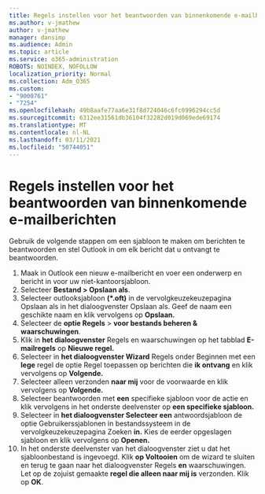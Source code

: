 ```yaml
---
title: Regels instellen voor het beantwoorden van binnenkomende e-mailberichten
ms.author: v-jmathew
author: v-jmathew
manager: dansimp
ms.audience: Admin
ms.topic: article
ms.service: o365-administration
ROBOTS: NOINDEX, NOFOLLOW
localization_priority: Normal
ms.collection: Adm_O365
ms.custom:
- "9000761"
- "7254"
ms.openlocfilehash: 49b8aafe77aa6e31f8d724046c6fc0996294cc5d
ms.sourcegitcommit: 6312ee31561db36104f32282d019d069ede69174
ms.translationtype: MT
ms.contentlocale: nl-NL
ms.lasthandoff: 03/11/2021
ms.locfileid: "50744051"
---
```

# <a name="set-up-rules-to-reply-to-incoming-emails"></a>Regels instellen voor het beantwoorden van binnenkomende e-mailberichten

Gebruik de volgende stappen om een sjabloon te maken om berichten te beantwoorden en stel Outlook in om elk bericht dat u ontvangt te beantwoorden.

1. Maak in Outlook een nieuw e-mailbericht en voer een onderwerp en bericht in voor uw niet-kantoorsjabloon.
2. Selecteer **Bestand > Opslaan als**.
3. Selecteer  outlooksjabloon **(*.oft)** in de vervolgkeuzekeuzepagina Opslaan als in het dialoogvenster Opslaan als.  Geef de naam een geschikte naam en klik vervolgens op **Opslaan.**
4. Selecteer de **optie Regels**  >  **voor bestands beheren & waarschuwingen**.
5. Klik in **het dialoogvenster** Regels en waarschuwingen op het tabblad **E-mailregels** op **Nieuwe regel.**
6. Selecteer in **het dialoogvenster Wizard** Regels onder Beginnen met een **lege** regel de optie Regel toepassen op berichten die **ik ontvang** en klik vervolgens op **Volgende.**
7. Selecteer alleen verzonden **naar mij** voor de voorwaarde en klik vervolgens op **Volgende.**
8. Selecteer beantwoorden met **een** specifieke sjabloon voor de actie en klik vervolgens in het onderste deelvenster op **een specifieke sjabloon.**
9. Selecteer in **het dialoogvenster Selecteer een** antwoordsjabloon de optie Gebruikerssjablonen in bestandssysteem in de vervolgkeuzekeuzepagina Zoeken **in.**  Kies de eerder opgeslagen sjabloon en klik vervolgens op **Openen.**
10. In het onderste deelvenster van het dialoogvenster ziet u dat het sjabloonbestand is ingevoegd. Klik **op Voltooien** om de wizard te sluiten en terug te gaan naar het dialoogvenster Regels **en** waarschuwingen. Let op de zojuist gemaakte **regel die alleen naar mij is** verzonden. Klik op **OK**.
